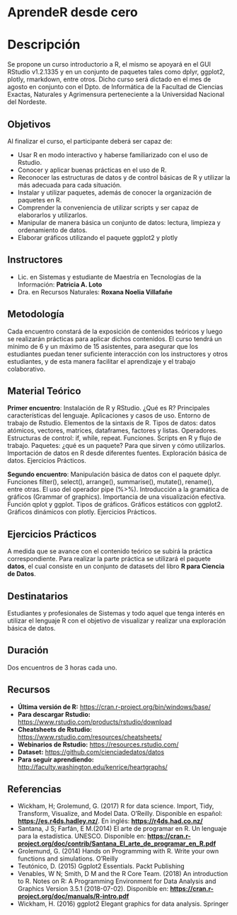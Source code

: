 # AprendeR desde cero

# Descripción
Se propone un curso introductorio a R, el mismo se apoyará en el GUI RStudio v1.2.1335 y en un conjunto de paquetes tales como dplyr, ggplot2, plotly, rmarkdown, entre otros.
Dicho curso será dictado en el mes de agosto en conjunto con el Dpto. de Informática de la Facultad de Ciencias Exactas, Naturales y Agrimensura perteneciente a la Universidad Nacional del Nordeste.

## Objetivos
Al finalizar el curso, el participante deberá ser capaz de:
*	Usar R en modo interactivo y haberse familiarizado con el uso de Rstudio.
*	Conocer y aplicar buenas prácticas en el uso de R.
*	Reconocer las estructuras de datos y de control básicas de R y utilizar la más adecuada para cada situación.
*	Instalar y utilizar paquetes, además de conocer la organización de  paquetes en R.
*	Comprender la conveniencia de utilizar scripts y ser capaz de elaborarlos y utilizarlos.
* Manipular de manera básica un conjunto de  datos: lectura, limpieza y ordenamiento de datos.
* Elaborar gráficos utilizando el paquete ggplot2 y plotly

## Instructores

*	Lic. en Sistemas y estudiante de Maestría en Tecnologías de la Información: **Patricia A. Loto** 
* Dra. en Recursos Naturales: **Roxana Noelia Villafañe**


## Metodología
Cada encuentro constará de la exposición de contenidos teóricos y luego se realizarán prácticas para aplicar dichos contenidos. El curso tendrá un mínimo de 6 y un máximo de 15 asistentes, para asegurar que los estudiantes puedan tener suficiente interacción con los instructores y otros estudiantes, y de esta manera facilitar el aprendizaje y el trabajo colaborativo.

## Material Teórico
**Primer encuentro**: Instalación de R y RStudio. ¿Qué es R? Principales características del lenguaje. Aplicaciones y casos de uso. Entorno de trabajo de Rstudio. Elementos de la sintaxis de R. Tipos de datos: datos atómicos, vectores, matrices, dataframes, factores y listas. Operadores. Estructuras de control: if, while, repeat. Funciones. Scripts en R y flujo de trabajo.
Paquetes: ¿qué es un paquete? Para que sirven y cómo utilizarlos. Importación de datos en R desde diferentes fuentes. Exploración básica de datos. Ejercicios Prácticos.

**Segundo encuentro**: Manipulación básica de datos con el paquete dplyr. Funciones filter(), select(), arrange(), summarise(), mutate(), rename(),  entre otras. El uso del operador pipe (%>%). Introducción a la gramática de gráficos (Grammar of graphics). Importancia de una visualización efectiva. Función qplot y ggplot. Tipos de gráficos. Gráficos estáticos con ggplot2. Gráficos dinámicos con plotly. Ejercicios Prácticos.

## Ejercicios Prácticos
A medida que se avance con el contenido teórico se subirá la práctica correspondiente. Para realizar la parte práctica se utilizará el paquete **datos**, el cual consiste en un conjunto de datasets del libro **R para Ciencia de Datos**.

## Destinatarios
Estudiantes y profesionales de Sistemas y todo aquel que tenga interés en utilizar el lenguaje R con el objetivo de visualizar y realizar una exploración básica de datos.

## Duración
Dos encuentros de 3 horas cada uno. 

## Recursos 
* **Última versión de R:**  https://cran.r-project.org/bin/windows/base/ 
*	**Para descargar Rstudio:** https://www.rstudio.com/products/rstudio/download
* **Cheatsheets de Rstudio:** https://www.rstudio.com/resources/cheatsheets/
* **Webinarios de Rstudio:** https://resources.rstudio.com/
* **Dataset:** https://github.com/cienciadedatos/datos
* **Para seguir aprendiendo:** http://faculty.washington.edu/kenrice/heartgraphs/

## Referencias
*	Wickham, H; Grolemund, G. (2017) R for data science. Import, Tidy, Transform, Visualize, and Model Data. O’Reilly. 
  Disponible en español: **https://es.r4ds.hadley.nz/**. En inglés: **https://r4ds.had.co.nz/**
*	Santana, J S; Farfán, E M.(2014) El arte de programar en R. Un lenguaje para la estadística. UNESCO. 
  Disponible en: **https://cran.r-project.org/doc/contrib/Santana_El_arte_de_programar_en_R.pdf**
*	Grolemund, G. (2014) Hands on Programming with R. Write your own functions and simulations. O’Reilly
*	Teutónico, D. (2015) Ggplot2 Essentials. Packt Publishing
*	Venables, W N; Smith, D M and the R Core Team. (2018) An introduction to R. Notes on R: A Programming Environment for Data Analysis and Graphics Version 3.5.1 (2018-07-02).
  Disponible en: **https://cran.r-project.org/doc/manuals/R-intro.pdf**
*	Wickham, H. (2016) ggplot2 Elegant graphics for data analysis. Springer

